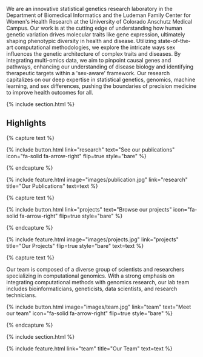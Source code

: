 ---
---

We are an innovative statistical genetics research laboratory in the Department of Biomedical Informatics and the Ludeman Family Center for Women's Health Research at the University of Colorado Anschutz Medical Campus. Our work is at the cutting edge of understanding how human genetic variation drives molecular traits like gene expression, ultimately shaping phenotypic diversity in health and disease. Utilizing state-of-the-art computational methodologies, we explore the intricate ways sex influences the genetic architecture of complex traits and diseases. By integrating multi-omics data, we aim to pinpoint causal genes and pathways, enhancing our understanding of disease biology and identifying therapeutic targets within a 'sex-aware' framework. Our research capitalizes on our deep expertise in statistical genetics, genomics, machine learning, and sex differences, pushing the boundaries of precision medicine to improve health outcomes for all.

{% include section.html %}

## Highlights

{% capture text %}

{%
  include button.html
  link="research"
  text="See our publications"
  icon="fa-solid fa-arrow-right"
  flip=true
  style="bare"
%}

{% endcapture %}

{%
  include feature.html
  image="images/publication.jpg"
  link="research"
  title="Our Publications"
  text=text
%}

{% capture text %}

{%
  include button.html
  link="projects"
  text="Browse our projects"
  icon="fa-solid fa-arrow-right"
  flip=true
  style="bare"
%}

{% endcapture %}

{%
  include feature.html
  image="images/projects.jpg"
  link="projects"
  title="Our Projects"
  flip=true
  style="bare"
  text=text
%}

{% capture text %}

Our team is composed of a diverse group of scientists and researchers specializing in computational genomics. With a strong emphasis on integrating computational methods with genomics research, our lab team includes bioinformaticians, geneticists, data scientists, and research technicians.

{%
  include button.html
  image="images/team.jpg"
  link="team"
  text="Meet our team"
  icon="fa-solid fa-arrow-right"
  flip=true
  style="bare"
%}

{% endcapture %}

{% include section.html %}

{%
  include feature.html
  link="team"
  title="Our Team"
  text=text
%}


